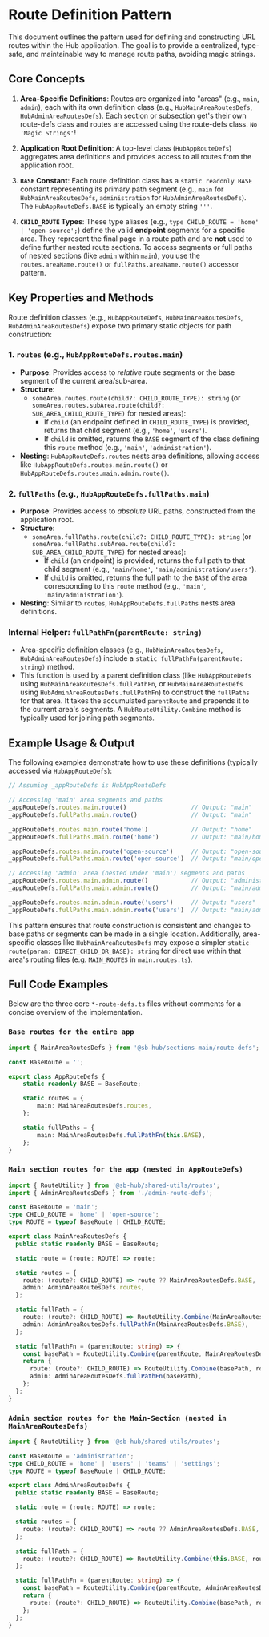 # Route Definition Pattern

This document outlines the pattern used for defining and constructing URL routes within the Hub application. The goal is to provide a centralized, type-safe, and maintainable way to manage route paths, avoiding magic strings.

## Core Concepts

1.  **Area-Specific Definitions**: Routes are organized into "areas" (e.g., `main`, `admin`), each with its own definition class (e.g., `HubMainAreaRoutesDefs`, `HubAdminAreaRoutesDefs`).
     Each section or subsection get's their own route-defs class and routes are accessed using the route-defs class.  `No 'Magic Strings'`!

2.  **Application Root Definition**: A top-level class (`HubAppRouteDefs`) aggregates area definitions and provides access to all routes from the application root.

3.  **`BASE` Constant**: Each route definition class has a `static readonly BASE` constant representing its primary path segment (e.g., `main` for `HubMainAreaRoutesDefs`, `administration` for `HubAdminAreaRoutesDefs`). The `HubAppRouteDefs.BASE` is typically an empty string `'''`.

4.  **`CHILD_ROUTE` Types**: These type aliases (e.g., `type CHILD_ROUTE = 'home' | 'open-source';`) define the valid **endpoint** segments for a specific area. They represent the final page in a route path and are **not** used to define further nested route sections. To access segments or full paths of nested sections (like `admin` within `main`), you use the `routes.areaName.route()` or `fullPaths.areaName.route()` accessor pattern.

## Key Properties and Methods

Route definition classes (e.g., `HubAppRouteDefs`, `HubMainAreaRoutesDefs`, `HubAdminAreaRoutesDefs`) expose two primary static objects for path construction:

### 1. `routes` (e.g., `HubAppRouteDefs.routes.main`)

*   **Purpose**: Provides access to *relative* route segments or the base segment of the current area/sub-area.
*   **Structure**:
    *   `someArea.routes.route(child?: CHILD_ROUTE_TYPE): string` (or `someArea.routes.subArea.route(child?: SUB_AREA_CHILD_ROUTE_TYPE)` for nested areas):
        *   If `child` (an endpoint defined in `CHILD_ROUTE_TYPE`) is provided, returns that child segment (e.g., `'home'`, `'users'`).
        *   If `child` is omitted, returns the `BASE` segment of the class defining this `route` method (e.g., `'main'`, `'administration'`).
*   **Nesting**: `HubAppRouteDefs.routes` nests area definitions, allowing access like `HubAppRouteDefs.routes.main.route()` or `HubAppRouteDefs.routes.main.admin.route()`.

### 2. `fullPaths` (e.g., `HubAppRouteDefs.fullPaths.main`)

*   **Purpose**: Provides access to *absolute* URL paths, constructed from the application root.
*   **Structure**:
    *   `someArea.fullPaths.route(child?: CHILD_ROUTE_TYPE): string` (or `someArea.fullPaths.subArea.route(child?: SUB_AREA_CHILD_ROUTE_TYPE)` for nested areas):
        *   If `child` (an endpoint) is provided, returns the full path to that child segment (e.g., `'main/home'`, `'main/administration/users'`).
        *   If `child` is omitted, returns the full path to the `BASE` of the area corresponding to this `route` method (e.g., `'main'`, `'main/administration'`).
*   **Nesting**: Similar to `routes`, `HubAppRouteDefs.fullPaths` nests area definitions.

### Internal Helper: `fullPathFn(parentRoute: string)`

*   Area-specific definition classes (e.g., `HubMainAreaRoutesDefs`, `HubAdminAreaRoutesDefs`) include a `static fullPathFn(parentRoute: string)` method.
*   This function is used by a parent definition class (like `HubAppRouteDefs` using `HubMainAreaRoutesDefs.fullPathFn`, or `HubMainAreaRoutesDefs` using `HubAdminAreaRoutesDefs.fullPathFn`) to construct the `fullPaths` for that area. It takes the accumulated `parentRoute` and prepends it to the current area's segments. A `HubRouteUtility.Combine` method is typically used for joining path segments.

## Example Usage & Output

The following examples demonstrate how to use these definitions (typically accessed via `HubAppRouteDefs`):

```typescript
// Assuming _appRouteDefs is HubAppRouteDefs

// Accessing 'main' area segments and paths
_appRouteDefs.routes.main.route()                  // Output: "main"
_appRouteDefs.fullPaths.main.route()               // Output: "main"

_appRouteDefs.routes.main.route('home')            // Output: "home"
_appRouteDefs.fullPaths.main.route('home')         // Output: "main/home"

_appRouteDefs.routes.main.route('open-source')     // Output: "open-source"
_appRouteDefs.fullPaths.main.route('open-source')  // Output: "main/open-source"

// Accessing 'admin' area (nested under 'main') segments and paths
_appRouteDefs.routes.main.admin.route()            // Output: "administration"
_appRouteDefs.fullPaths.main.admin.route()         // Output: "main/administration"

_appRouteDefs.routes.main.admin.route('users')     // Output: "users"
_appRouteDefs.fullPaths.main.admin.route('users')  // Output: "main/administration/users"
```

This pattern ensures that route construction is consistent and changes to base paths or segments can be made in a single location.
Additionally, area-specific classes like `HubMainAreaRoutesDefs` may expose a simpler `static route(param: DIRECT_CHILD_OR_BASE): string` for direct use within that area's routing files (e.g. `MAIN_ROUTES` in `main.routes.ts`).

## Full Code Examples

Below are the three core `*-route-defs.ts` files without comments for a concise overview of the implementation.

### `Base routes for the entire app`

```typescript
import { MainAreaRoutesDefs } from '@sb-hub/sections-main/route-defs';

const BaseRoute = '';

export class AppRouteDefs {
    static readonly BASE = BaseRoute;

    static routes = {
        main: MainAreaRoutesDefs.routes,
    };

    static fullPaths = {
        main: MainAreaRoutesDefs.fullPathFn(this.BASE),
    };
}
```

### `Main section routes for the app (nested in AppRouteDefs)`

```typescript
import { RouteUtility } from '@sb-hub/shared-utils/routes';
import { AdminAreaRoutesDefs } from './admin-route-defs';

const BaseRoute = 'main';
type CHILD_ROUTE = 'home' | 'open-source';
type ROUTE = typeof BaseRoute | CHILD_ROUTE;

export class MainAreaRoutesDefs {
  public static readonly BASE = BaseRoute;

  static route = (route: ROUTE) => route;

  static routes = {
    route: (route?: CHILD_ROUTE) => route ?? MainAreaRoutesDefs.BASE,
    admin: AdminAreaRoutesDefs.routes,
  };

  static fullPath = {
    route: (route?: CHILD_ROUTE) => RouteUtility.Combine(MainAreaRoutesDefs.BASE, route),
    admin: AdminAreaRoutesDefs.fullPathFn(MainAreaRoutesDefs.BASE),
  };

  static fullPathFn = (parentRoute: string) => {
    const basePath = RouteUtility.Combine(parentRoute, MainAreaRoutesDefs.BASE);
    return {
      route: (route?: CHILD_ROUTE) => RouteUtility.Combine(basePath, route),
      admin: AdminAreaRoutesDefs.fullPathFn(basePath),
    };
  };
}
```

### `Admin section routes for the Main-Section (nested in MainAreaRoutesDefs)`

```typescript
import { RouteUtility } from '@sb-hub/shared-utils/routes';

const BaseRoute = 'administration';
type CHILD_ROUTE = 'home' | 'users' | 'teams' | 'settings';
type ROUTE = typeof BaseRoute | CHILD_ROUTE;

export class AdminAreaRoutesDefs {
  public static readonly BASE = BaseRoute;

  static route = (route: ROUTE) => route;

  static routes = {
    route: (route?: CHILD_ROUTE) => route ?? AdminAreaRoutesDefs.BASE,
  };

  static fullPath = {
    route: (route?: CHILD_ROUTE) => RouteUtility.Combine(this.BASE, route),
  };

  static fullPathFn = (parentRoute: string) => {
    const basePath = RouteUtility.Combine(parentRoute, AdminAreaRoutesDefs.BASE);
    return {
      route: (route?: CHILD_ROUTE) => RouteUtility.Combine(basePath, route),
    };
  };
}
```
